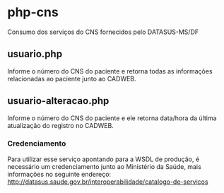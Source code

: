 # php-cns
Consumo dos serviços do CNS fornecidos pelo DATASUS-MS/DF

## usuario.php
Informe o número do CNS do paciente e retorna todas as informações relacionadas ao paciente junto ao CADWEB.

## usuario-alteracao.php
Informe o número do CNS do paciente e ele retorna data/hora da última atualização do registro no CADWEB.

### Credenciamento
Para utilizar esse serviço apontando para a WSDL de produção, é necessário um credenciamento junto ao Ministério da Saúde, mais informações no seguinte endereço:
http://datasus.saude.gov.br/interoperabilidade/catalogo-de-servicos
